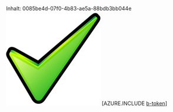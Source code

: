 Inhalt: 0085be4d-07f0-4b83-ae5a-88bdb3bb044e![Bild](810c4107-2859-4e31-808e-d1b8a6263f4c.png)
[AZURE.INCLUDE [b-token](c4e8582f-99a1-465a-adfa-56b787b4f9a9.md)]
